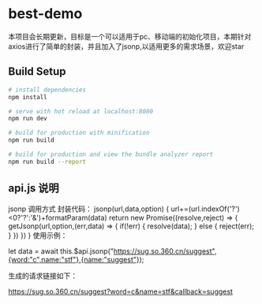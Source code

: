 # best-demo

本项目会长期更新，目标是一个可以适用于pc、移动端的初始化项目，本期针对axios进行了简单的封装，并且加入了jsonp,以适用更多的需求场景，欢迎star

## Build Setup

``` bash
# install dependencies
npm install

# serve with hot reload at localhost:8080
npm run dev

# build for production with minification
npm run build

# build for production and view the bundle analyzer report
npm run build --report
```
## api.js 说明

jsonp 调用方式
封装代码：
    jsonp(url,data,option) {
        url+=(url.indexOf('?')<0?'?':'&')+formatParam(data)
        return new Promise((resolve,reject) => {
            getJsonp(url,option,(err,data) => {
                if(!err) {
                    resolve(data);
                } else {
                    reject(err);
                }
            })
        })
    }
使用示例：

let data = await this.$api.jsonp("https://sug.so.360.cn/suggest",{word:"c",name:"stf"},{name:"suggest"});

生成的请求链接如下：

https://sug.so.360.cn/suggest?word=c&name=stf&callback=suggest

